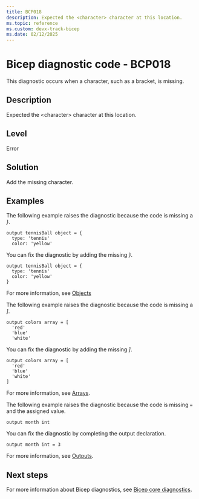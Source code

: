 ```yaml
---
title: BCP018
description: Expected the <character> character at this location.
ms.topic: reference
ms.custom: devx-track-bicep
ms.date: 02/12/2025
---
```


# Bicep diagnostic code - BCP018

This diagnostic occurs when a character, such as a bracket, is missing.

## Description

Expected the \<character> character at this location.

## Level

Error

## Solution

Add the missing character.

## Examples

The following example raises the diagnostic because the code is missing a _}_. 

```bicep
output tennisBall object = {
  type: 'tennis'
  color: 'yellow'
```

You can fix the diagnostic by adding the missing _}_.

```bicep
output tennisBall object = {
  type: 'tennis'
  color: 'yellow'
}
```

For more information, see [Objects](../data-types.md#objects)

The following example raises the diagnostic because the code is missing a _]_. 

```bicep
output colors array = [
  'red'
  'blue'
  'white'
```

You can fix the diagnostic by adding the missing _]_.

```bicep
output colors array = [
  'red'
  'blue'
  'white'
]
```

For more information, see [Arrays](../data-types.md#arrays).

The following example raises the diagnostic because the code is missing `=` and the assigned value.

```bicep
output month int
```

You can fix the diagnostic by completing the output declaration.

```bicep
output month int = 3
```

For more information, see [Outputs](../file.md#outputs).

## Next steps

For more information about Bicep diagnostics, see [Bicep core diagnostics](../bicep-core-diagnostics.md).
